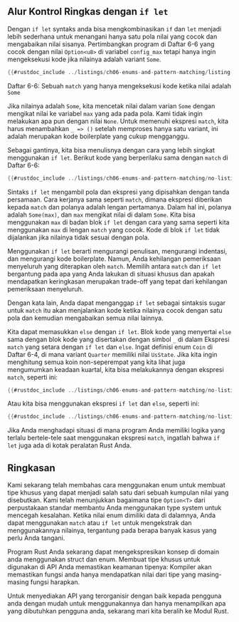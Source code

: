 ## Alur Kontrol Ringkas dengan `if let`

Dengan `if let` syntaks anda bisa mengkombinasikan `if` dan `let` menjadi lebih sederhana 
untuk menangani hanya satu pola nilai yang cocok dan mengabaikan nilai sisanya. 
Pertimbangkan program di Daftar 6-6 yang cocok dengan nilai `Option<u8>` di variabel
`config_max` tetapi hanya ingin mengeksekusi kode jika nilainya adalah variant `Some`.

```rust
{{#rustdoc_include ../listings/ch06-enums-and-pattern-matching/listing-06-06/src/main.rs:here}}
```

<span class="caption">Daftar 6-6: Sebuah `match` yang hanya mengeksekusi kode 
ketika nilai adalah `Some`</span>

Jika nilainya adalah `Some`, kita mencetak nilai dalam varian `Some` dengan mengikat
nilai ke variabel `max` yang ada pada pola. Kami tidak ingin melakukan apa pun
dengan nilai `None`. Untuk memenuhi ekspresi `match`, kita harus menambahkan `_ =>
()` setelah memproses hanya satu variant, ini adalah merupakan kode boilerplate 
yang cukup mengganggu.

Sebagai gantinya, kita bisa menulisnya dengan cara yang lebih singkat menggunakan
`if let`. Berikut kode yang berperilaku sama dengan `match` di Daftar 6-6:

```rust
{{#rustdoc_include ../listings/ch06-enums-and-pattern-matching/no-listing-12-if-let/src/main.rs:here}}
```

Sintaks `if let` mengambil pola dan ekspresi yang dipisahkan dengan tanda persamaan.
Cara kerjanya sama seperti `match`, dimana ekspresi diberikan kepada `match` dan 
polanya adalah lengan pertamanya. Dalam hal ini, polanya adalah `Some(max)`, dan `max`
mengikat nilai di dalam `Some`. Kita bisa menggunakan `max` di badan blok `if let`
dengan cara yang sama seperti kita menggunakan `max` di lengan `match` yang cocok. 
Kode di blok `if let` tidak dijalankan jika nilainya tidak sesuai dengan pola.

Menggunakan `if let` berarti mengurangi penulisan, mengurangi indentasi, dan 
mengurangi kode boilerplate. Namun, Anda kehilangan pemeriksaan menyeluruh 
yang diterapkan oleh `match`. Memilih antara `match` dan `if let` bergantung 
pada apa yang Anda lakukan di situasi khusus dan apakah mendapatkan keringkasan
merupakan trade-off yang tepat dari kehilangan pemeriksaan menyeluruh.

Dengan kata lain, Anda dapat menganggap `if let` sebagai sintaksis sugar untuk `match`
itu akan menjalankan kode ketika nilainya cocok dengan satu pola dan kemudian 
mengabaikan semua nilai lainnya.

Kita dapat memasukkan `else` dengan `if let`. Blok kode yang menyertai `else` sama
dengan blok kode yang disertakan dengan simbol `_` di dalam Ekspresi `match` 
yang setara dengan `if let` dan `else`. Ingat definisi enum `Coin` di Daftar 6-4, 
di mana variant `Quarter` memiliki nilai `UsState`. Jika kita ingin menghitung semua
koin non-seperempat yang kita lihat juga mengumumkan keadaan kuartal, kita bisa 
melakukannya dengan ekspresi `match`, seperti ini:

```rust
{{#rustdoc_include ../listings/ch06-enums-and-pattern-matching/no-listing-13-count-and-announce-match/src/main.rs:here}}
```

Atau kita bisa menggunakan ekspresi `if let` dan `else`, seperti ini:

```rust
{{#rustdoc_include ../listings/ch06-enums-and-pattern-matching/no-listing-14-count-and-announce-if-let-else/src/main.rs:here}}
```

Jika Anda menghadapi situasi di mana program Anda memiliki logika yang terlalu 
bertele-tele saat menggunakan ekspresi `match`, ingatlah bahwa `if let` juga ada 
di kotak peralatan Rust Anda.

## Ringkasan

Kami sekarang telah membahas cara menggunakan enum untuk membuat tipe khusus yang
dapat menjadi salah satu dari sebuah kumpulan nilai yang disebutkan. Kami telah menunjukkan
bagaimana tipe `Option<T>` dari perpustakaan standar membantu Anda menggunakan type system
untuk mencegah kesalahan. Ketika nilai enum dimiliki data di dalamnya, Anda dapat menggunakan 
`match` atau `if let` untuk mengekstrak dan menggunakannya nilainya, tergantung pada berapa
banyak kasus yang perlu Anda tangani.

Program Rust Anda sekarang dapat mengekspresikan konsep di domain anda menggunakan
struct dan enum. Membuat tipe khusus untuk digunakan di API Anda memastikan keamanan
tipenya: Kompiler akan memastikan fungsi anda hanya mendapatkan nilai dari tipe yang 
masing-masing fungsi harapkan.

Untuk menyediakan API yang terorganisir dengan baik kepada pengguna anda dengan mudah
untuk menggunakannya dan hanya menampilkan apa yang dibutuhkan pengguna anda, sekarang
mari kita beralih ke Modul Rust.

